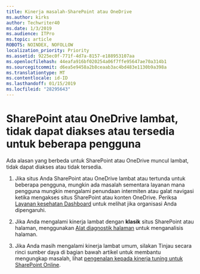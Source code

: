 ```yaml
---
title: Kinerja masalah-SharePoint atau OneDrive
ms.author: kirks
author: Techwriter40
ms.date: 1/3/2019
ms.audience: ITPro
ms.topic: article
ROBOTS: NOINDEX, NOFOLLOW
localization_priority: Priority
ms.assetid: 9225ec0f-771f-4d7a-8157-e188953107aa
ms.openlocfilehash: 44eafa916bf020254a06f7ffe95647ae70a314b1
ms.sourcegitcommit: d6ea5e9458a2b8ceaab3ac4bd483e1130b9a398a
ms.translationtype: MT
ms.contentlocale: id-ID
ms.lasthandoff: 01/15/2019
ms.locfileid: "28295643"
---
```

# <a name="sharepoint-or-onedrive-slow-inaccessible-or-unavailable-for-multiple-users"></a>SharePoint atau OneDrive lambat, tidak dapat diakses atau tersedia untuk beberapa pengguna

Ada alasan yang berbeda untuk SharePoint atau OneDrive muncul lambat, tidak dapat diakses atau tidak tersedia. 
  
1. Jika situs Anda SharePoint atau OneDrive lambat atau tertunda untuk beberapa pengguna, mungkin ada masalah sementara layanan mana pengguna mungkin mengalami penundaan intermiten atau galat navigasi ketika mengakses situs SharePoint atau konten OneDrive. Periksa [Layanan kesehatan Dashboard](https://admin.microsoft.com/AdminPortal/Home#/servicehealth) untuk melihat jika organisasi Anda dipengaruhi. 
  
2. Jika Anda mengalami kinerja lambat dengan **klasik** situs SharePoint atau halaman, menggunakan [Alat diagnostik halaman](https://aka.ms/perftool) untuk menganalisis halaman. 
  
3. Jika Anda masih mengalami kinerja lambat umum, silakan Tinjau secara rinci sumber daya di bagian bawah artikel untuk membantu mengungkap masalah, lihat [pengenalan kepada kinerja tuning untuk SharePoint Online](https://go.microsoft.com/fwlink/?linkid=2024334).
  

